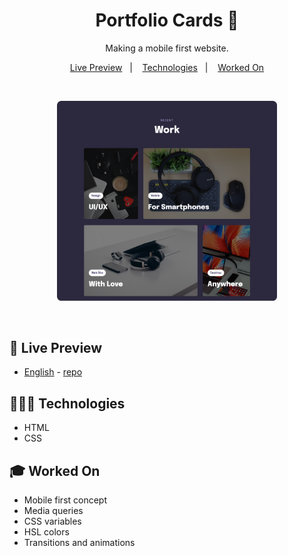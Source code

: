 <h1 align="center"> Portfolio Cards 📝 </h1>

<p align="center">
Making a mobile first website. <br/>
</p>

<p align="center">
  <a href="#-live-preview">Live Preview</a>&nbsp;&nbsp;&nbsp;|&nbsp;&nbsp;&nbsp;
  <a href="#-technologies">Technologies</a>&nbsp;&nbsp;&nbsp;|&nbsp;&nbsp;&nbsp;
  <a href="#-worked-on">Worked On</a>
</p>

<br/>

<p align="center">
  <img alt="Portfolio home page." src=".github/portfolio-cards.png" width="70%" />
</p>

<br>

## 📝 Live Preview 

- [English](https://diegommagno.com/github/rocketseat/explorer/stage-03/advanced-css/portfolio-cards) - [repo](https://github.com/diegommagno/rocketseat/tree/main/explorer/stage-03/advanced-css/portfolio-cards)


## 🧑🏻‍💻 Technologies

- HTML
- CSS

## 🎓 Worked On

- Mobile first concept
- Media queries
- CSS variables
- HSL colors
- Transitions and animations